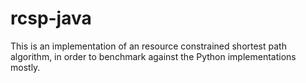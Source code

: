 # rcsp-java
This is an implementation of an resource constrained shortest path algorithm, in order to benchmark against the Python implementations mostly.
